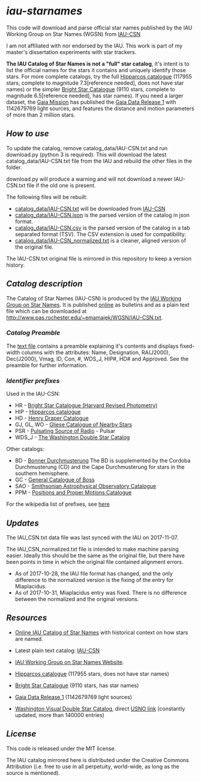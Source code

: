 # *iau-starnames*
This code will download and parse official star names published by the IAU Working Group on Star Names (WGSN) from [IAU-CSN](http://www.pas.rochester.edu/~emamajek/WGSN/IAU-CSN.txt)

I am not affiliated with nor endorsed by the IAU. This work is part of my master's dissertation experiments with star trackers.

**The IAU Catalog of Star Names is not a "full" star catalog**, it's intent is to list the official names for the stars it contains and uniquely identify those stars. For more complete catalogs, try the full [Hipparcos catalogue](http://cdsarc.u-strasbg.fr/viz-bin/Cat?I/311) (117955 stars, complete to magnitude 7.3[reference needed], does not have star names) or the simpler [Bright Star Catalogue](http://cdsarc.u-strasbg.fr/viz-bin/Cat?V/50) (9110 stars, complete to magnitude 6.5[reference needed], has star names). If you need a larger dataset, the [Gaia Mission](http://www.esa.int/Our_Activities/Space_Science/Gaia) has published the [Gaia Data Release 1](http://cdsarc.u-strasbg.fr/viz-bin/Cat?I/337) with 1142679769 light sources, and features the distance and motion parameters of more than 2 million stars.

## *How to use*

To update the catalog, remove catalog_data/IAU-CSN.txt and run download.py (python 3 is required). This will download the latest catalog_data/IAU-CSN.txt file from the IAU and rebuild the other files in the folder.

download.py will produce a warning and will not download a newer IAU-CSN.txt file if the old one is present.

The following files will be rebuilt:
* [catalog_data/IAU-CSN.txt](catalog_data/IAU-CSN.txt) will be downloaded from [IAU-CSN](http://www.pas.rochester.edu/~emamajek/WGSN/IAU-CSN.txt)
* [catalog_data/IAU-CSN.json](catalog_data/IAU-CSN.json) is the parsed version of the catalog in json format.
* [catalog_data/IAU-CSN.csv](catalog_data/IAU-CSN.csv) is the parsed version of the catalog in a tab separated format (TSV). The CSV extension is used for compatibility.
* [catalog_data/IAU-CSN_normalized.txt](catalog_data/IAU-CSN_normalized.txt) is a cleaner, aligned version of the original file.

The IAU-CSN.txt original file is mirrored in this repository to keep a version history.


## *Catalog description*

The Catalog of Star Names (IAU-CSN) is produced by the [IAU Working Group on Star Names](https://www.iau.org/science/scientific_bodies/working_groups/280/). It is published [online](https://www.iau.org/public/themes/naming_stars/) as bulletins and as a plain text file which can be downloaded at http://www.pas.rochester.edu/~emamajek/WGSN/IAU-CSN.txt.

### *Catalog Preamble*

The [text file](catalog_data/IAU-CSN.txt) contains a preamble explaining it's contents and displays fixed-width columns with the attributes: Name, Designation, RA(J2000), Dec(J2000), Vmag, ID, Con, #, WDS_J, HIP#, HD# and Approved. See the preamble for further information.

### *Identifier prefixes*

Used in the IAU-CSN:

* HR - [Bright Star Catalogue (Harvard Revised Photometry)](https://en.wikipedia.org/wiki/Bright_Star_Catalogue)
* HIP - [Hipparcos catalogue](https://en.wikipedia.org/wiki/Hipparcos)
* HD - [Henry Draper Catalogue](https://en.wikipedia.org/wiki/Henry_Draper_Catalogue)
* GJ, GL, WO - [Gliese Catalogue of Nearby Stars](https://en.wikipedia.org/wiki/Gliese_Catalogue_of_Nearby_Stars)
* PSR - [Pulsating Source of Radio](https://en.wikipedia.org/wiki/PSR_B1257%2B12) - Pulsar
* WDS_J - [The Washington Double Star Catalog](http://www.usno.navy.mil/USNO/astrometry/optical-IR-prod/wds/WDS)

Other catalogs:

* BD - [Bonner Durchmusterung](https://en.wikipedia.org/wiki/Durchmusterung)
The BD is supplemented by the Cordoba Durchmusterung (CD) and the Cape Durchmusterung for stars in the southern hemisphere.
* GC - [General Catalogue of Boss](https://en.wikipedia.org/wiki/Boss_General_Catalogue)
* SAO - [Smithsonian Astrophysical Observatory Catalogue](https://en.wikipedia.org/wiki/Smithsonian_Astrophysical_Observatory_Star_Catalog)
* PPM - [Positions and Proper Motions Catalogue](https://en.wikipedia.org/wiki/PPM_Star_Catalogue)

For the wikipedia list of prefixes, see [here](https://en.wikipedia.org/wiki/Star_catalogue)

## *Updates*
The IAU_CSN.txt data file was last synced with the IAU on 2017-11-07.

The IAU_CSN_normalized.txt file is intended to make machine parsing easier. Ideally this should be the same as the original file, but there have been points in time in which the original file contained alignment errors.
* As of 2017-10-28, the IAU file format has changed, and the only difference to the normalized version is the fixing of the entry for Miaplacidus.
* As of 2017-10-31, Miaplacidus entry was fixed. There is no difference between the normalized and the original versions.

## *Resources*

* [Online IAU Catalog of Star Names](https://www.iau.org/public/themes/naming_stars/) with historical context on how stars are named.

* Latest plain text catalog: [IAU-CSN](http://www.pas.rochester.edu/~emamajek/WGSN/IAU-CSN.txt)

* [IAU Working Group on Star Names Website](https://www.iau.org/science/scientific_bodies/working_groups/280/).

* [Hipparcos catalogue](http://cdsarc.u-strasbg.fr/viz-bin/Cat?I/311) (117955 stars, does not have star names)

* [Bright Star Catalogue](http://cdsarc.u-strasbg.fr/viz-bin/Cat?V/50) (9110 stars, has star names)

* [Gaia Data Release 1](http://cdsarc.u-strasbg.fr/viz-bin/Cat?I/337) (1142679769 light sources)

* [Washington Visual Double Star Catalog](http://cdsarc.u-strasbg.fr/viz-bin/Cat?B/wds), direct [USNO link](http://www.usno.navy.mil/USNO/astrometry/optical-IR-prod/wds/WDS) (constantly updated, more than 140000 entries)

## *License*
This code is released under the MIT license.

The IAU catalog mirrored here is distributed under the Creative Commons Attribution (i.e. free to use in all perpetuity, world-wide, as long as the source is mentioned).
